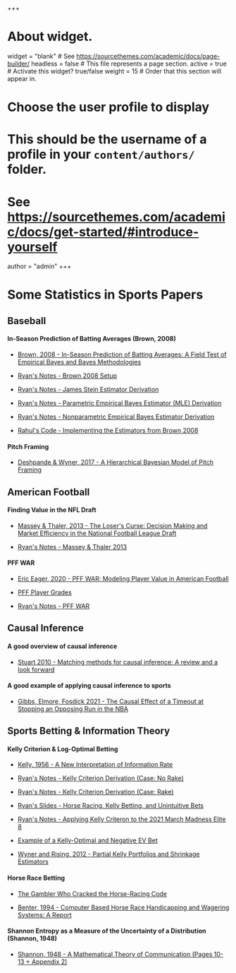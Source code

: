+++
# About widget.
widget = "blank"  # See https://sourcethemes.com/academic/docs/page-builder/
headless = false  # This file represents a page section.
active = true  # Activate this widget? true/false
weight = 15  # Order that this section will appear in.

# Choose the user profile to display
# This should be the username of a profile in your `content/authors/` folder.
# See https://sourcethemes.com/academic/docs/get-started/#introduce-yourself
author = "admin"
+++

# Some Statistics in Sports Papers


## Baseball

#### In-Season Prediction of Batting Averages (Brown, 2008)

* [Brown, 2008 - In-Season Prediction of Batting Averages: A Field Test of Empirical Bayes and Bayes Methodologies](/pdf/statistics_in_sports_papers/Brown2008.pdf)

* [Ryan's Notes - Brown 2008 Setup](/pdf/statistics_in_sports_papers/Brown2008_RyansNotes.pdf)

* [Ryan's Notes - James Stein Estimator Derivation](/pdf/statistics_in_sports_papers/Brown2008_JamesStein.pdf)

* [Ryan's Notes - Parametric Empirical Bayes Estimator (MLE) Derivation](/pdf/statistics_in_sports_papers/Brown2008_ParEmpBayes.pdf)

* [Ryan's Notes - Nonparametric Empirical Bayes Estimator Derivation](/pdf/statistics_in_sports_papers/Brown2008_NonpEmpBayes.pdf)

* [Rahul's Code - Implementing the Estimators from Brown 2008](https://colab.research.google.com/drive/1_ZBfS4kAfxFi93XqGzuSZ2FU13HAplpF?usp=sharing)

#### Pitch Framing 

* [Deshpande & Wyner, 2017 - A Hierarchical Bayesian Model of Pitch Framing](/pdf/statistics_in_sports_papers/DeshpandeWyner2017.pdf)


## American Football

#### Finding Value in the NFL Draft

* [Massey & Thaler, 2013 - The Loser's Curse: Decision Making and Market Efficiency in the National Football League Draft](/pdf/statistics_in_sports_papers/MasseyThaler2013.pdf)

* [Ryan's Notes - Massey & Thaler 2013](/pdf/statistics_in_sports_papers/MasseyThaler2013_RyansNotes.pdf)

#### PFF WAR

* [Eric Eager, 2020 - PFF WAR: Modeling Player Value in American Football](/pdf/statistics_in_sports_papers/pffWar_Eager2020.pdf)

* [PFF Player Grades](/pdf/statistics_in_sports_papers/pffWar_pffGrades.pdf)

* [Ryan's Notes - PFF WAR](/pdf/statistics_in_sports_papers/pffWar_RyansNotes.pdf)

## Causal Inference

#### A good overview of causal inference

* [Stuart 2010 - Matching methods for causal inference: A review and a look forward](/pdf/statistics_in_sports_papers/Stuart2010.pdf)

#### A good example of applying causal inference to sports

* [Gibbs, Elmore, Fosdick 2021 - The Causal Effect of a Timeout at Stopping an Opposing Run in the NBA](/pdf/statistics_in_sports_papers/Causal_NBA_timeout.pdf)



<!---
#### Expected Points, Win Probability, and WAR Models 

* [Yurko et. al., 2018 - nflWAR: A Reproducible Method for Offensive Player Evaluation in Football](/pdf/statistics_in_sports_papers/Yurko2018.pdf)

#### The Original Expected Points Model (Romer, 2006)

* [Romer, 2006 - Do Firms Maximize? Evidence from Professional Football](/pdf/statistics_in_sports_papers/Romer2006.pdf)

* [Ryan's Notes - Romer 2006](/pdf/statistics_in_sports_papers/Romer2006_RyansNotes.pdf)
--->

## Sports Betting & Information Theory

#### Kelly Criterion & Log-Optimal Betting

* [Kelly, 1956 - A New Interpretation of Information Rate](/pdf/statistics_in_sports_papers/Kelly1956.pdf)

* [Ryan's Notes - Kelly Criterion Derivation (Case: No Rake)](/pdf/statistics_in_sports_papers/Kelly1956_RyansNotes1.pdf)

* [Ryan's Notes - Kelly Criterion Derivation (Case: Rake)](/pdf/statistics_in_sports_papers/Kelly1956_RyansNotes2.pdf)

* [Ryan's Slides - Horse Racing, Kelly Betting, and Unintuitive Bets](/pdf/statistics_in_sports_papers/Kelly1956_RyansSlides.pdf)

* [Ryan's Notes - Applying Kelly Criteron to the 2021 March Madness Elite 8](/pdf/statistics_in_sports_papers/Kelly1956_Elite8.pdf)

* [Example of a Kelly-Optimal and Negative EV Bet](/pdf/statistics_in_sports_papers/Kelly1956_exBet.pdf)

* [Wyner and Rising, 2012 - Partial Kelly Portfolios and Shrinkage Estimators](/pdf/statistics_in_sports_papers/Kelly1956_Wyner2012.pdf)

#### Horse Race Betting

* [The Gambler Who Cracked the Horse-Racing Code](/pdf/statistics_in_sports_papers/Horse_Race_Betting_article.pdf)

* [Benter, 1994 -  Computer Based Horse Race Handicapping and Wagering Systems: A Report](/pdf/statistics_in_sports_papers/Horse_Race_Betting_Benter1994.pdf)

#### Shannon Entropy as a Measure of the Uncertainty of a Distribution (Shannon, 1948)

* [Shannon, 1948 - A Mathematical Theory of Communication (Pages 10-13 + Appendix 2)](/pdf/statistics_in_sports_papers/Shannon1948.pdf)


<!---
## Miscellaneous

#### Bradley Terry & ELO

* [Stanford Stat 200 - Intro to Bradley-Terry Model](/pdf/statistics_in_sports_papers/Elo_BradleyTerryAlgo.pdf)

* [Ryan's Notes - Bradley-Terry Model & Logistic Regression](/pdf/statistics_in_sports_papers/Elo_RyansNotes.pdf)
--->

<!---
* [Szczecinski and Djebbi - Understanding and Pushing the Limits of the Elo Rating Algorithm](/pdf/statistics_in_sports_papers/Elo_Djebbi2019.pdf)

* [Aldous - Elo Ratings and the Sports Model: a Neglected Topic in Applied Probability?](/pdf/statistics_in_sports_papers/Elo_Aldous1.pdf)

* [Aldous - Mathematical Probability Foundations of Dynamic Sports Ratings](/pdf/statistics_in_sports_papers/Elo_Aldous2.pdf)

* [Hunter - MM Algorithms for Generalized Bradley-Terry Models](/pdf/statistics_in_sports_papers/Elo_MM.pdf)
--->


<!---
## Up Next

#### Serve Returns in Tennis

* [Kovalchik & Albert, 2022 - A Statistical Model of Serve Return Impact Patterns in Professional Tennis](/pdf/statistics_in_sports_papers/tennis_serve_return_patterns.pdf)

#### RL in Baseball

* [Sidhu & Caffo, 2014 - MoneybaRL: Exploiting Pitcher Decision-Making Using Reinforcement Learning](/pdf/statistics_in_sports_papers/moneybaRL.pdf)

#### Hierarchical Bayesian Models in Baseball

* [Jensen, Shirley, & Wyner, 2009 - Bayesball: A Bayesian Hierarchical Model for Evaluating Fielding in Major League Baseball](/pdf/statistics_in_sports_papers/JensenShirleyWyner2009.pdf)
--->


<!---
#### Arcsine Laws 

* [Safe Leads and Lead Changes in Competitive Team Sports, 2015](/pdf/statistics_in_sports_papers/ArcsineLaws_2015.pdf)

* [Ryan's Notes - Proofs of Arcsine Laws](/pdf/statistics_in_sports_papers/ArcsineLaws_RyansProofs.pdf)
--->

<!---
## Soccer

#### AI & Soccer

* [2020 - What AI can do for Football, and What Football can do for AI](/pdf/statistics_in_sports_papers/AI_Soccer.pdf)

#### Stochastic Block Model for the EPL

* [Basini et. al., 2021 - Assessing competitive balance in the English Premier League for over forty seasons using a stochastic block model](/pdf/statistics_in_sports_papers/SBM_EPL.pdf)
--->









